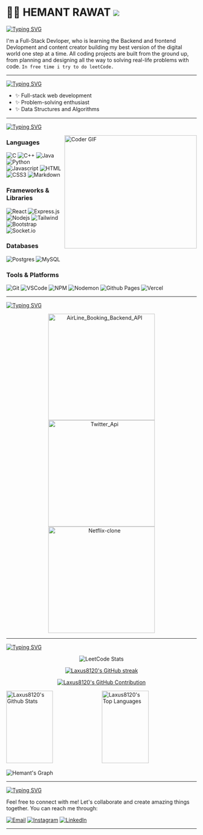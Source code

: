 # 🏄‍♂️ HEMANT RAWAT ![](https://komarev.com/ghpvc/?username=Laxus8120)

[![Typing SVG](https://readme-typing-svg.demolab.com?font=Fira+Code&weight=500&size=22&pause=1000&color=71F77E&width=435&lines=Craftsman;(Developer%2FArtist%2FSportsPerson))](https://github.com/Laxus8120/)

I'm a Full-Stack Devloper, who is learning the Backend and frontend Devlopment and content creator building my best version of the digital world one step at a time.
All coding projects are built from the ground up, from planning and designing all the way to solving real-life problems with code.
`In free time i try to do leetCode.` 

---
[![Typing SVG](https://readme-typing-svg.demolab.com?font=Fira+Code&pause=1000&width=435&height=31&lines=%F0%9F%8C%9F+What+I+Do)](https://git.io/typing-svg)
- ✨ Full-stack web development
- ✨ Problem-solving enthusiast
- ✨ Data Structures and Algorithms
---

[![Typing SVG](https://readme-typing-svg.demolab.com?font=Fira+Code&pause=1000&width=435&height=31&lines=+%F0%9F%92%BB+Technologies+and+Tools)](https://git.io/typing-svg)

<img align="right" alt="Coder GIF" height=300 width=350 src="https://assets.leetcode.com/static_assets/public/images/badges/2022/gif/2022-annual-100.gif" />

### Languages
![C](https://img.shields.io/badge/c-%2300599C.svg?style=for-the-badge&logo=c&logoColor=white)
![C++](https://img.shields.io/badge/c++-%2300599C.svg?style=for-the-badge&logo=c%2B%2B&logoColor=white)
![Java](https://img.shields.io/badge/java-%23ED8B00.svg?style=for-the-badge&logo=openjdk&logoColor=white)
![Python](https://img.shields.io/badge/python-3670A0?style=for-the-badge&logo=python&logoColor=ffdd54)
![Javascript](https://img.shields.io/badge/Javascript-F0DB4F?style=for-the-badge&labelColor=black&logo=javascript&logoColor=F0DB4F)
![HTML](https://img.shields.io/badge/HTML5-E34F26?style=for-the-badge&logo=html5&logoColor=white)
![CSS3](https://img.shields.io/badge/CSS3-1572B6?style=for-the-badge&logo=css3&logoColor=white)
![Markdown](https://img.shields.io/badge/Markdown-000000?style=for-the-badge&logo=markdown&logoColor=white)

### Frameworks & Libraries
![React](https://img.shields.io/badge/react-%2320232a.svg?style=for-the-badge&logo=react&logoColor=%2361DAFB)
![Express.js](https://img.shields.io/badge/Express.js-000000?style=for-the-badge&logo=express&logoColor=white)
![Nodejs](https://img.shields.io/badge/Nodejs-3C873A?style=for-the-badge&labelColor=black&logo=node.js&logoColor=3C873A)
![Tailwind](https://img.shields.io/badge/Tailwind_CSS-092749?style=for-the-badge&logo=tailwindcss&logoColor=06B6D4&labelColor=000000)
![Bootstrap](https://img.shields.io/badge/Bootstrap-563D7C?style=for-the-badge&logo=bootstrap&logoColor=white)
![Socket.io](https://img.shields.io/badge/Socket.io-black?style=for-the-badge&logo=socket.io&badgeColor=010101)

### Databases
![Postgres](https://img.shields.io/badge/postgres-%23316192.svg?style=for-the-badge&logo=postgresql&logoColor=white)
![MySQL](https://img.shields.io/badge/mysql-%2300f.svg?style=for-the-badge&logo=mysql&logoColor=white)

### Tools & Platforms
![Git](https://img.shields.io/badge/Git-F05032?style=for-the-badge&logo=git&logoColor=white)
![VSCode](https://img.shields.io/badge/Visual_Studio_Code-0078d7?style=for-the-badge&logo=visual%20studio%20code&logoColor=white)
![NPM](https://img.shields.io/badge/NPM-%23CB3837.svg?style=for-the-badge&logo=npm&logoColor=white)
![Nodemon](https://img.shields.io/badge/NODEMON-%23323330.svg?style=for-the-badge&logo=nodemon&logoColor=%BBDEAD)
![Github Pages](https://img.shields.io/badge/github%20pages-121013?style=for-the-badge&logo=github&logoColor=white)
![Vercel](https://img.shields.io/badge/vercel-%23000000.svg?style=for-the-badge&logo=vercel&logoColor=white)

---

[![Typing SVG](https://readme-typing-svg.demolab.com?font=Fira+Code&pause=1000&width=435&height=31&lines=%F0%9F%9A%80+Featured+Projects)](https://git.io/typing-svg)
<p align="center">
<a href="https://github.com/Laxus8120/AirLine_Booking_Backend_API">
  <img width="282" src="https://denvercoder1-github-readme-stats.vercel.app/api/pin/?username=Laxus8120&repo=AirLine_Booking_Backend_API&theme=react&bg_color=273849&title_color=F85D7F&icon_color=F8D866&hide_border=true&show_icons=false" alt="AirLine_Booking_Backend_API">
</a>
<a href="https://github.com/Laxus8120/Twitter_Api">
  <img width="282" src="https://denvercoder1-github-readme-stats.vercel.app/api/pin/?username=Laxus8120&repo=Twitter_Api&theme=react&bg_color=273849&title_color=F85D7F&icon_color=F8D866&hide_border=true&show_icons=false" alt="Twitter_Api">
</a>
<a href="https://github.com/Laxus8120/Url_Shortner_web_Application">
  <img width="282" src="https://denvercoder1-github-readme-stats.vercel.app/api/pin/?username=Laxus8120&repo=Url_Shortner_web_Application&theme=react&bg_color=273849&title_color=F85D7F&icon_color=F8D866&hide_border=true&show_icons=false" alt="Netflix-clone">
</a>
</p>

---

[![Typing SVG](https://readme-typing-svg.demolab.com?font=Fira+Code&pause=1000&width=435&height=31&lines=%F0%9F%93%8A+GitHub+Stats)](https://git.io/typing-svg)
<div align="center">
    <img src="https://leetcard.jacoblin.cool/Laxus8120?ext=heatmap" alt="LeetCode Stats">
</div>

<p align="center">
  <a href="https://github.com/Laxus8120">
    <img src="https://github-readme-streak-stats.herokuapp.com/?user=Laxus8120&theme=radical&border=7F3FBF&background=0D1117" alt="Laxus8120's GitHub streak"/>
  </a>
</p>

<p align="center">
  <a href="https://github.com/Laxus8120">
    <img src="https://github-profile-summary-cards.vercel.app/api/cards/profile-details?username=Laxus8120&theme=radical" alt="Laxus8120's GitHub Contribution"/>
  </a>
</p>

<a> 
    <a href="https://github.com/Laxus8120"><img alt="Laxus8120's Github Stats" src="https://denvercoder1-github-readme-stats.vercel.app/api?username=Laxus8120&show_icons=true&count_private=true&theme=react&border_color=7F3FBF&bg_color=0D1117&title_color=F85D7F&icon_color=F8D866" height="192px" width="49.5%"/></a>
  <a href="https://github.com/Laxus1820"><img alt="Laxus8120's Top Languages" src="https://denvercoder1-github-readme-stats.vercel.app/api/top-langs/?username=Laxus8120&langs_count=8&layout=compact&theme=react&border_color=7F3FBF&bg_color=0D1117&title_color=F85D7F&icon_color=F8D866" height="192px" width="49.5%"/></a>
  <br/>
</a>

![Hemant's Graph](https://github-readme-activity-graph.vercel.app/graph?username=Laxus8120&custom_title=Laxus8120%20's%20GitHub%20Activity%20Graph&bg_color=0D1117&color=7F3FBF&line=7F3FBF&point=7F3FBF&area_color=FFFFFF&title_color=FFFFFF&area=true)

---

[![Typing SVG](https://readme-typing-svg.demolab.com?font=Fira+Code&pause=1000&width=435&height=31&lines=%F0%9F%93%AB+Get+in+Touch)](https://git.io/typing-svg)

Feel free to connect with me! Let's collaborate and create amazing things together. You can reach me through:

[![Email](https://img.shields.io/badge/Email-hemantrawat812@gmail.com-D14836?style=for-the-badge&logo=gmail&logoColor=white)](mailto:hemantrawat812@gmail.com)
[![Instagram](https://img.shields.io/badge/Instagram-%23E4405F.svg?style=for-the-badge&logo=Instagram&logoColor=white)](https://instagram.com/laxus_8120/)
[![LinkedIn](https://img.shields.io/badge/LinkedIn-%230077B5.svg?style=for-the-badge&logo=linkedin&logoColor=white)](https://linkedin.com/in/hemantrawat8120)

---

